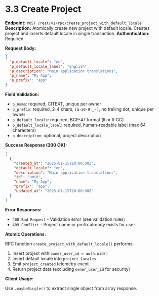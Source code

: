 # 3.3 Create Project

**Endpoint:** `POST /rest/v1/rpc/create_project_with_default_locale`
**Description:** Atomically create new project with default locale. Creates project and inserts default locale in single transaction.
**Authentication:** Required

**Request Body:**

```json
{
  "p_default_locale": "en",
  "p_default_locale_label": "English",
  "p_description": "Main application translations",
  "p_name": "My App",
  "p_prefix": "app"
}
```

**Field Validation:**

- `p_name`: required, CITEXT, unique per owner
- `p_prefix`: required, 2-4 chars, `[a-z0-9._-]`, no trailing dot, unique per owner
- `p_default_locale`: required, BCP-47 format (ll or ll-CC)
- `p_default_locale_label`: required, human-readable label (max 64 characters)
- `p_description`: optional, project description

**Success Response (200 OK):**

```json
[
  {
    "created_at": "2025-01-15T10:00:00Z",
    "default_locale": "en",
    "description": "Main application translations",
    "id": "uuid",
    "name": "My App",
    "prefix": "app",
    "updated_at": "2025-01-15T10:00:00Z"
  }
]
```

**Error Responses:**

- `400 Bad Request` - Validation error (see validation rules)
- `409 Conflict` - Project name or prefix already exists for user

**Atomic Operations:**

RPC function `create_project_with_default_locale()` performs:

1. Insert project with `owner_user_id = auth.uid()`
2. Insert default locale into `project_locales`
3. Emit `project_created` telemetry event
4. Return project data (excluding `owner_user_id` for security)

**Client Usage:**

Use `.maybeSingle()` to extract single object from array response.
